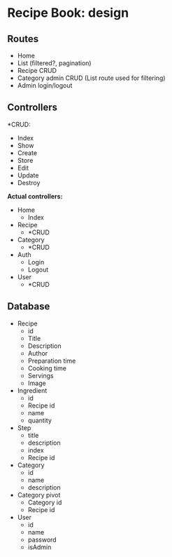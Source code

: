 # Recipe Book: design

## Routes

- Home
- List (filtered?, pagination)
- Recipe CRUD
- Category admin CRUD (List route used for filtering)
- Admin login/logout

## Controllers

*CRUD:
- Index
- Show
- Create
- Store
- Edit
- Update
- Destroy

__Actual controllers:__

- Home
  - Index
- Recipe
  - *CRUD
- Category
  - *CRUD
- Auth
  - Login
  - Logout
- User
  - *CRUD

## Database

- Recipe
  - id
  - Title
  - Description
  - Author
  - Preparation time
  - Cooking time
  - Servings
  - Image
- Ingredient
  - id
  - Recipe id
  - name
  - quantity
- Step
  - title
  - description
  - index
  - Recipe id
- Category
  - id
  - name
  - description
- Category pivot
  - Category id
  - Recipe id
- User
  - id
  - name
  - password
  - isAdmin

<!-- ```mermaid
erDiagram

  RECIPE ||--|{ INGREDIENT : has 

``` -->


